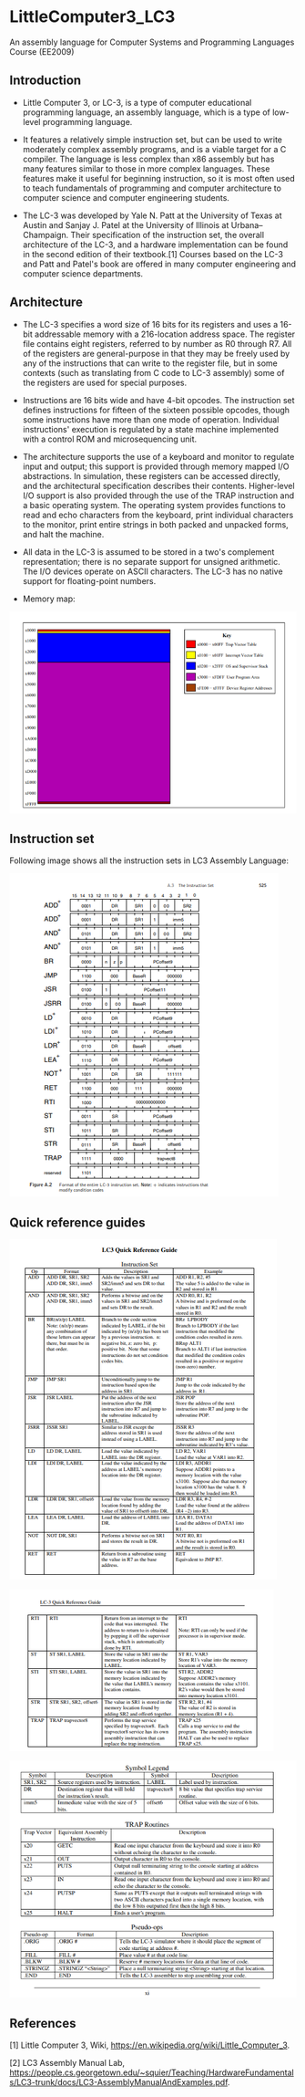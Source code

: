 # LittleComputer3_LC3
An assembly language for Computer Systems and Programming Languages Course (EE2009)
## Introduction
- Little Computer 3, or LC-3, is a type of computer educational programming language, an assembly language, which is a type of low-level programming language.

- It features a relatively simple instruction set, but can be used to write moderately complex assembly programs, and is a viable target for a C compiler. The language is less complex than x86 assembly but has many features similar to those in more complex languages. These features make it useful for beginning instruction, so it is most often used to teach fundamentals of programming and computer architecture to computer science and computer engineering students.

- The LC-3 was developed by Yale N. Patt at the University of Texas at Austin and Sanjay J. Patel at the University of Illinois at Urbana–Champaign. Their specification of the instruction set, the overall architecture of the LC-3, and a hardware implementation can be found in the second edition of their textbook.[1] Courses based on the LC-3 and Patt and Patel's book are offered in many computer engineering and computer science departments.
## Architecture
- The LC-3 specifies a word size of 16 bits for its registers and uses a 16-bit addressable memory with a 216-location address space. The register file contains eight registers, referred to by number as R0 through R7. All of the registers are general-purpose in that they may be freely used by any of the instructions that can write to the register file, but in some contexts (such as translating from C code to LC-3 assembly) some of the registers are used for special purposes.

- Instructions are 16 bits wide and have 4-bit opcodes. The instruction set defines instructions for fifteen of the sixteen possible opcodes, though some instructions have more than one mode of operation. Individual instructions' execution is regulated by a state machine implemented with a control ROM and microsequencing unit.

- The architecture supports the use of a keyboard and monitor to regulate input and output; this support is provided through memory mapped I/O abstractions. In simulation, these registers can be accessed directly, and the architectural specification describes their contents. Higher-level I/O support is also provided through the use of the TRAP instruction and a basic operating system. The operating system provides functions to read and echo characters from the keyboard, print individual characters to the monitor, print entire strings in both packed and unpacked forms, and halt the machine.

- All data in the LC-3 is assumed to be stored in a two's complement representation; there is no separate support for unsigned arithmetic. The I/O devices operate on ASCII characters. The LC-3 has no native support for floating-point numbers.
- Memory map: 

![alt text](https://github.com/LTPhat/LittleComputer3_LC3/blob/main/memory_map.png)

## Instruction set
Following image shows all the instruction sets in LC3 Assembly Language:

![alt text](https://github.com/LTPhat/LittleComputer3_LC3/blob/main/instruction_set.png)
## Quick reference guides

![alt text](https://github.com/LTPhat/LittleComputer3_LC3/blob/main/reference_guide_1.png)

![alt text](https://github.com/LTPhat/LittleComputer3_LC3/blob/main/reference_guide_2.png)

![alt text](https://github.com/LTPhat/LittleComputer3_LC3/blob/main/reference_guide_3.png)

## References
[1] Little Computer 3, Wiki, https://en.wikipedia.org/wiki/Little_Computer_3.

[2] LC3 Assembly Manual Lab, https://people.cs.georgetown.edu/~squier/Teaching/HardwareFundamentals/LC3-trunk/docs/LC3-AssemblyManualAndExamples.pdf.
